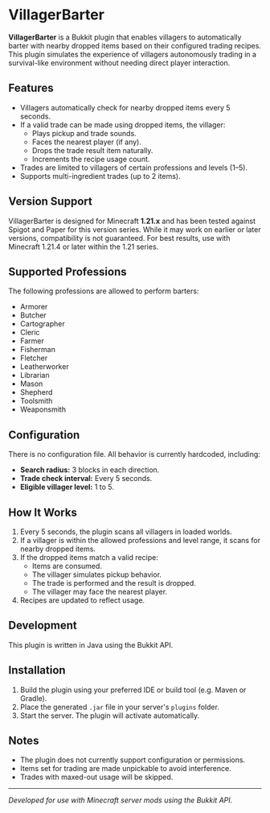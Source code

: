 # VillagerBarter

**VillagerBarter** is a Bukkit plugin that enables villagers to automatically barter with nearby dropped items based on their configured trading recipes. This plugin simulates the experience of villagers autonomously trading in a survival-like environment without needing direct player interaction.

## Features

- Villagers automatically check for nearby dropped items every 5 seconds.
- If a valid trade can be made using dropped items, the villager:
  - Plays pickup and trade sounds.
  - Faces the nearest player (if any).
  - Drops the trade result item naturally.
  - Increments the recipe usage count.
- Trades are limited to villagers of certain professions and levels (1–5).
- Supports multi-ingredient trades (up to 2 items).

## Version Support

VillagerBarter is designed for Minecraft **1.21.x** and has been tested against Spigot and Paper for this version series. While it may work on earlier or later versions, compatibility is not guaranteed. For best results, use with Minecraft 1.21.4 or later within the 1.21 series.

## Supported Professions

The following professions are allowed to perform barters:

- Armorer
- Butcher
- Cartographer
- Cleric
- Farmer
- Fisherman
- Fletcher
- Leatherworker
- Librarian
- Mason
- Shepherd
- Toolsmith
- Weaponsmith

## Configuration

There is no configuration file. All behavior is currently hardcoded, including:

- **Search radius:** 3 blocks in each direction.
- **Trade check interval:** Every 5 seconds.
- **Eligible villager level:** 1 to 5.

## How It Works

1. Every 5 seconds, the plugin scans all villagers in loaded worlds.
2. If a villager is within the allowed professions and level range, it scans for nearby dropped items.
3. If the dropped items match a valid recipe:
   - Items are consumed.
   - The villager simulates pickup behavior.
   - The trade is performed and the result is dropped.
   - The villager may face the nearest player.
4. Recipes are updated to reflect usage.

## Development

This plugin is written in Java using the Bukkit API.

## Installation

1. Build the plugin using your preferred IDE or build tool (e.g. Maven or Gradle).
2. Place the generated `.jar` file in your server's `plugins` folder.
3. Start the server. The plugin will activate automatically.

## Notes

- The plugin does not currently support configuration or permissions.
- Items set for trading are made unpickable to avoid interference.
- Trades with maxed-out usage will be skipped.

---

*Developed for use with Minecraft server mods using the Bukkit API.*
